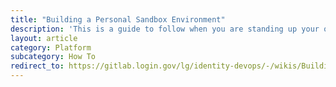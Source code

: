 ```yaml
---
title: "Building a Personal Sandbox Environment"
description: 'This is a guide to follow when you are standing up your own personal development environment, aka "sandbox"'
layout: article
category: Platform
subcategory: How To
redirect_to: https://gitlab.login.gov/lg/identity-devops/-/wikis/Building-a-Personal-Sandbox-Environment
---
```

